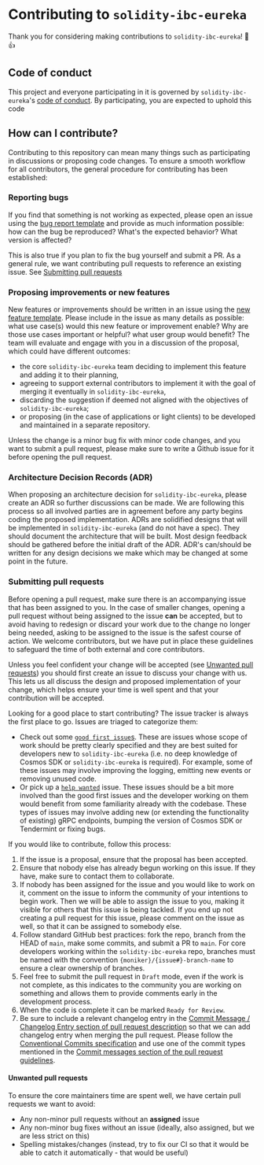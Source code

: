 # Contributing to `solidity-ibc-eureka`

Thank you for considering making contributions to `solidity-ibc-eureka`! 🎉👍

## Code of conduct

This project and everyone participating in it is governed by `solidity-ibc-eureka`'s [code of conduct](./CODE_OF_CONDUCT.md). By participating, you are expected to uphold this code

## How can I contribute?

Contributing to this repository can mean many things such as participating in discussions or proposing code changes. To ensure a smooth workflow for all contributors, the general procedure for contributing has been established:

### Reporting bugs

If you find that something is not working as expected, please open an issue using the [bug report template](https://github.com/cosmos/solidity-ibc-eureka/blob/main/.github/ISSUE_TEMPLATE/bug-report.md) and provide as much information possible: how can the bug be reproduced? What's the expected behavior? What version is affected?

This is also true if you plan to fix the bug yourself and submit a PR. As a general rule, we want contributing pull requests to reference an existing issue. See [Submitting pull requests](#submitting-pull-requests)

### Proposing improvements or new features

New features or improvements should be written in an issue using the [new feature template](https://github.com/cosmos/solidity-ibc-eureka/blob/main/.github/ISSUE_TEMPLATE/feature-request.md). Please include in the issue as many details as possible: what use case(s) would this new feature or improvement enable? Why are those use cases important or helpful? what user group would benefit? The team will evaluate and engage with you in a discussion of the proposal, which could have different outcomes:

- the core `solidity-ibc-eureka` team deciding to implement this feature and adding it to their planning,
- agreeing to support external contributors to implement it with the goal of merging it eventually in `solidity-ibc-eureka`,
- discarding the suggestion if deemed not aligned with the objectives of `solidity-ibc-eureka`;
- or proposing (in the case of applications or light clients) to be developed and maintained in a separate repository.

Unless the change is a minor bug fix with minor code changes, and you want to submit a pull request, please make sure to write a Github issue for it before opening the pull request.

### Architecture Decision Records (ADR)

When proposing an architecture decision for `solidity-ibc-eureka`, please create an ADR so further discussions can be made. We are following this process so all involved parties are in agreement before any party begins coding the proposed implementation. ADRs are solidified designs that will be implemented in `solidity-ibc-eureka` (and do not have a spec). They should document the architecture that will be built. Most design feedback should be gathered before the initial draft of the ADR. ADR's can/should be written for any design decisions we make which may be changed at some point in the future.

### Submitting pull requests

Before opening a pull request, make sure there is an accompanying issue that has been assigned to you. 
In the case of smaller changes, opening a pull request without being assigned to the issue **can** be accepted, but to avoid having to redesign or discard your work due to the change no longer being needed, asking to be assigned to the issue is the safest course of action. We welcome contributors, but we have put in place these guidelines to safeguard the time of both external and core contributors.

Unless you feel confident your change will be accepted (see [Unwanted pull requests](#unwanted-pull-requests)) you should first create an issue to discuss your change with us. This lets us all discuss the design and proposed implementation of your change, which helps ensure your time is well spent and that your contribution will be accepted.

Looking for a good place to start contributing? The issue tracker is always the first place to go. Issues are triaged to categorize them:

- Check out some [`good first issue`s](https://github.com/cosmos/solidity-ibc-eureka/issues?q=is%3Aopen+is%3Aissue+label%3A%22good+first+issue%22). These are issues whose scope of work should be pretty clearly specified and they are best suited for developers new to `solidity-ibc-eureka` (i.e. no deep knowledge of Cosmos SDK or `solidity-ibc-eureka` is required). For example, some of these issues may involve improving the logging, emitting new events or removing unused code.
- Or pick up a [`help wanted`](https://github.com/cosmos/solidity-ibc-eureka/issues?q=is%3Aopen+is%3Aissue+label%3A%22help+wanted%22) issue. These issues should be a bit more involved than the good first issues and the developer working on them would benefit from some familiarity already with the codebase. These types of issues may involve adding new (or extending the functionality of existing) gRPC endpoints, bumping the version of Cosmos SDK or Tendermint or fixing bugs.

If you would like to contribute, follow this process:

1. If the issue is a proposal, ensure that the proposal has been accepted.
2. Ensure that nobody else has already begun working on this issue. If they have, make sure to contact them to collaborate.
3. If nobody has been assigned for the issue and you would like to work on it, comment on the issue to inform the community of your intentions to begin work. Then we will be able to assign the issue to you, making it visible for others that this issue is being tackled. If you end up not creating a pull request for this issue, please comment on the issue as well, so that it can be assigned to somebody else.
4. Follow standard GitHub best practices: fork the repo, branch from the HEAD of `main`, make some commits, and submit a PR to `main`. For core developers working within the `solidity-ibc-eureka` repo, branches must be named with the convention `{moniker}/{issue#}-branch-name` to ensure a clear ownership of branches.
5. Feel free to submit the pull request in `Draft` mode, even if the work is not complete, as this indicates to the community you are working on something and allows them to provide comments early in the development process.
6. When the code is complete it can be marked `Ready for Review`.
7. Be sure to include a relevant changelog entry in the [Commit Message / Changelog Entry section of pull request description](https://github.com/cosmos/solidity-ibc-eureka/blob/main/.github/PULL_REQUEST_TEMPLATE.md#commit-message--changelog-entry) so that we can add changelog entry when merging the pull request. Please follow the [Conventional Commits specification](https://www.conventionalcommits.org/en/v1.0.0/) and use one of the commit types mentioned in the [Commit messages section of the pull request guidelines](./docs/dev/pull-requests.md#commit-messages).

#### Unwanted pull requests

To ensure the core maintainers time are spent well, we have certain pull requests we want to avoid:

- Any non-minor pull requests without an **assigned** issue
- Any non-minor bug fixes without an issue (ideally, also assigned, but we are less strict on this)
- Spelling mistakes/changes (instead, try to fix our CI so that it would be able to catch it automatically - that would be useful)
